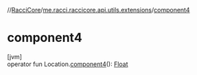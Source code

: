 //[RacciCore](../../index.md)/[me.racci.raccicore.api.utils.extensions](index.md)/[component4](component4.md)

# component4

[jvm]\
operator fun Location.[component4](component4.md)(): [Float](https://kotlinlang.org/api/latest/jvm/stdlib/kotlin/-float/index.html)
